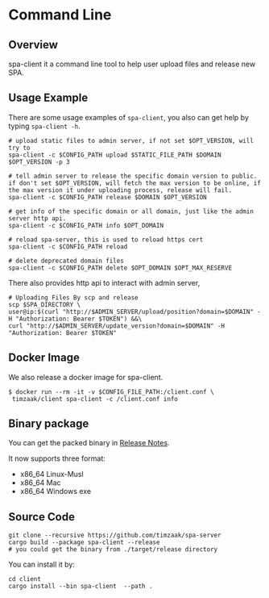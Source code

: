 # Command Line
## Overview
spa-client it a command line tool to help user upload files and release new SPA.

## Usage Example
There are some usage examples of `spa-client`, you also can get help by typing `spa-client -h`.
```shell
# upload static files to admin server, if not set $OPT_VERSION, will try to 
spa-client -c $CONFIG_PATH upload $STATIC_FILE_PATH $DOMAIN $OPT_VERSION -p 3

# tell admin server to release the specific domain version to public. if don't set $OPT_VERSION, will fetch the max version to be online, if the max version it under uploading process, release will fail. 
spa-client -c $CONFIG_PATH release $DOMAIN $OPT_VERSION

# get info of the specific domain or all domain, just like the admin server http api.
spa-client -c $CONFIG_PATH info $OPT_DOMAIN

# reload spa-server, this is used to reload https cert
spa-client -c $CONFIG_PATH reload

# delete deprecated domain files
spa-client -c $CONFIG_PATH delete $OPT_DOMAIN $OPT_MAX_RESERVE
```

There also provides http api to interact with admin server,

```shell
# Uploading Files By scp and release 
scp $SPA_DIRECTORY \
user@ip:$(curl "http://$ADMIN_SERVER/upload/position?domain=$DOMAIN" -H "Authorization: Bearer $TOKEN") &&\
curl "http://$ADMIN_SERVER/update_version?domain=$DOMAIN" -H "Authorization: Bearer $TOKEN"
```

## Docker Image
We also release a docker image for spa-client.
```shell
$ docker run --rm -it -v $CONFIG_FILE_PATH:/client.conf \
 timzaak/client spa-client -c /client.conf info
```

## Binary package
You can get the packed binary in [Release Notes](https://github.com/timzaak/spa-server/releases).

It now supports three format:

- x86_64 Linux-Musl
- x86_64 Mac
- x86_64 Windows exe

## Source Code
```shell
git clone --recursive https://github.com/timzaak/spa-server
cargo build --package spa-client --release
# you could get the binary from ./target/release directory
```
You can install it by:
```shell
cd client
cargo install --bin spa-client  --path .
```